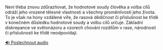 
Není třeba znovu zdůrazňovat, že hodnotové soudy člověka a volba cílů odráží jeho vrozené tělesné vlastnosti a všechny proměnlivosti jeho života. To je však na hony vzdálené víře, že rasová dědičnost či příslušnost ke třídě v konečném důsledku hodnotové soudy a volbu cílů určuje. Základní diskrepance ve světonázoru a vzorech chování rozdílům v rase, národnosti či příslušnosti ke třídě neodpovídají.

[🔊 Poslechnout audio](/data/7-paragraphs/audio/chapter_26/para_008-Nen-teba-znovu-zdrazovat-e-hodnotov-soudy.mp3)

